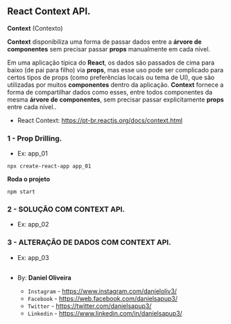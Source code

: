 ## React Context API.

**Context** (Contexto)

**Context** disponibiliza uma forma de passar dados entre a **árvore de componentes** sem precisar passar **props** manualmente em cada nível.

Em uma aplicação típica do **React**, os dados são passados de cima para baixo (de pai para filho) via **props**, mas esse uso pode ser complicado para certos tipos de props (como preferências locais ou tema de UI), que são utilizadas por muitos **componentes** dentro da aplicação. **Context** fornece a forma de compartilhar dados como esses, entre todos componentes da mesma **árvore de componentes**, sem precisar passar explicitamente **props** entre cada nível..


- React Context: https://pt-br.reactjs.org/docs/context.html

### 1 - Prop Drilling.
- Ex: app_01

```
npx create-react-app app_01
```

**Roda o projeto**
```
npm start
```

### 2 - SOLUÇÃO COM CONTEXT API.
- Ex: app_02

### 3 - ALTERAÇÃO DE DADOS COM CONTEXT API.
- Ex: app_03
















##



##

- By:  **Daniel Oliveira**

  - `Instagram` - https://www.instagram.com/danieloliv3/
  - `Facebook` - https://web.facebook.com/danielsapup3/
  - `Twitter` - https://twitter.com/danielsapup3/
  - `Linkedin` - https://www.linkedin.com/in/danielsapup3/

  ##
